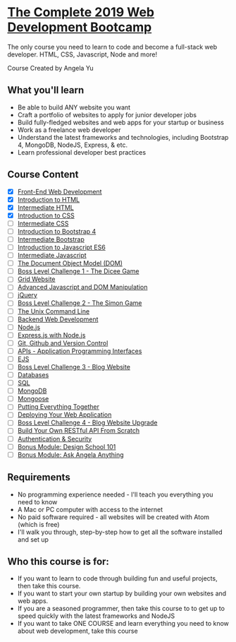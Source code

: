 # [The Complete 2019 Web Development Bootcamp](https://www.udemy.com/course/the-complete-web-development-bootcamp/)

The only course you need to learn to code and become a full-stack web developer. HTML, CSS, Javascript, Node and more!

Course Created by Angela Yu

## What you'll learn
- Be able to build ANY website you want
- Craft a portfolio of websites to apply for junior developer jobs
- Build fully-fledged websites and web apps for your startup or business
- Work as a freelance web developer
- Understand the latest frameworks and technologies, including Bootstrap 4, MongoDB, NodeJS, Express, & etc.
- Learn professional developer best practices

## Course Content
- [x] [Front-End Web Development](01-front-end-web-development)
- [x] [Introduction to HTML](02-html)
- [x] [Intermediate HTML](02-html)
- [x] [Introduction to CSS](03-css)
- [ ] [Intermediate CSS](03-css)
- [ ] [Introduction to Bootstrap 4]()
- [ ] [Intermediate Bootstrap]()
- [ ] [Introduction to Javascript ES6]()
- [ ] [Intermediate Javascript]()
- [ ] [The Document Object Model (DOM)]()
- [ ] [Boss Level Challenge 1 - The Dicee Game]()
- [ ] [Grid Website]()
- [ ] [Advanced Javascript and DOM Manipulation]()
- [ ] [jQuery]()
- [ ] [Boss Level Challenge 2 - The Simon Game]()
- [ ] [The Unix Command Line]()
- [ ] [Backend Web Development]()
- [ ] [Node.js]()
- [ ] [Express.js with Node.js]()
- [ ] [Git, Github and Version Control]()
- [ ] [APIs - Application Programming Interfaces]()
- [ ] [EJS]()
- [ ] [Boss Level Challenge 3 - Blog Website]()
- [ ] [Databases]()
- [ ] [SQL]()
- [ ] [MongoDB]()
- [ ] [Mongoose]()
- [ ] [Putting Everything Together]()
- [ ] [Deploying Your Web Application]()
- [ ] [Boss Level Challenge 4 - Blog Website Upgrade]()
- [ ] [Build Your Own RESTful API From Scratch]()
- [ ] [Authentication & Security]()
- [ ] [Bonus Module: Design School 101]()
- [ ] [Bonus Module: Ask Angela Anything]()

## Requirements
- No programming experience needed - I'll teach you everything you need to know
- A Mac or PC computer with access to the internet
- No paid software required - all websites will be created with Atom (which is free)
- I'll walk you through, step-by-step how to get all the software installed and set up

## Who this course is for:
- If you want to learn to code through building fun and useful projects, then take this course.
- If you want to start your own startup by building your own websites and web apps.
- If you are a seasoned programmer, then take this course to to get up to speed quickly with the latest frameworks and NodeJS
- If you want to take ONE COURSE and learn everything you need to know about web development, take this course


